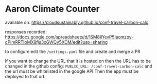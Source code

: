 # Aaron Climate Counter

available on:
https://cloudsustainably.github.io/conf-travel-carbon-calc

responses recorded:
https://docs.google.com/spreadsheets/d/1SM8IlYevP5Iaomzpy-cPImRRTIoMX8fjs3xGWQy5XCM/edit?usp=sharing

to configure edit the
`/settings.yaml` file and create and merge a PR

If you want to change the URL that it is hosted on then the URL has to be changed in the github config:
`PUBLIC_URL: /conf-travel-carbon-calc`
and the url must be whitelisted in the google API
Then the app must be deployed to that url.
